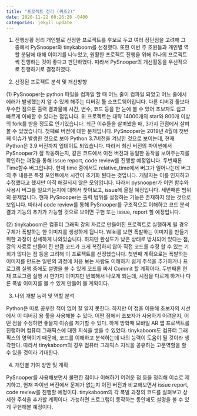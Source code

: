 ```yaml
---
title: "프로젝트 정리 (퀴즈2)"
date: 2020-11-22 08:26:28 -0400
categories: jekyll update
---
```

1. 진행상황 정리
개인별로 선정한 프로젝트를 후보로 두고 여러 장단점을 고려해 그 중에서 PySnooper와 tinykaboom를 선정했다. 또한 이번 주 조원들과 개인별 역할 분담에 대해 이야기를 나누었고, 원활한 프로젝트 진행을 위해 하나의 프로젝트씩 진행하는 것이 좋다고 판단하였다. 따라서 PySnooper의 개선활동을 우선적으로 진행하기로 결정하였다.

2. 선정된 프로젝트 분석 및 개선방향

(1) PySnooper는 python 파일을 컴파일 할 때 어느 줄이 컴파일 되었고 어느 줄에서 에러가 발생했는지 알 수 있게 해주는 디버깅 툴 소프트웨어입니다. 다른 디버깅 툴보다 우수한 점으론 출력 결과물에 시간, 변수, 코드 등을 한 눈에 볼 수 있어 초보자도 쉽고 빠르게 이해할 수 있다는 점입니다. 위 프로젝트는 대략 14000개의 star와 800개 이상의 fork를 받을 정도로 인기있습니다. 최근 이슈들을 살펴봤을 때, 3가지 관점에서 살펴 볼 수 있었습니다. 첫째로 버전에 대한 문제입니다. PySnooper는 2019년 4월에 첫번째 이슈가 발생한 것으로 보아 Python 3.7버전을 겨냥한 것으로 보이는데, 현재 Python은 3.9 버전까지 업데이트 되었습니다. 따라서 최신 버전의 파이썬에서 PySnooper가 잘 작동하는지, 같은 코드에서 이전 버전과 동일한 동작을 보여주는지를 확인하는 과정을 통해 issue report, code review를 진행할 예정입니다. 두번째론 Time함수 버그입니다. 현재 time 중에서도 relative_time에서 버그가 일어나는데 버그의 주 내용은 특정 포인트에서 시간이 초기화 된다는 것입니다. 개발자는 이를 인지하고 수정했다고 했지만 아직 해결되지 않은 모양입니다. 따라서 pysnooper가 어떤 함수와 사용시 버그를 일으키는지에 대해서 찾아보고, issue에 올릴 예정입니다. 세번째론 범위의 문제입니다. 현재 PySnooper는 출력 범위를 설정하는 기능은 존재하지 않는 것으로 보입니다. 따라서 code review를 통해 PySnooper를 구조적으로 이해하고 코드 분석결과 기능의 추가가 가능할 것으로 보이면 구현 또는 issue, report 할 예정입니다.

(2) tinykaboom은 컴퓨터 그래픽 강의 자료로 만들어진 프로젝트로 실행하게 될 경우 구체가 폭발하는 한 이미지를 생성하게 됩니다. Wiki를 보면 폭발하는 이미지를 만들기 위한 과정이 상세하게 나와있습니다. 하지만 완성도가 낮은 상태로 방치되어 있다는 점, 강의 자료로 만들어 진 만큼 코드가 크게 복잡하지 않아 직접 코드를 수정 할 수 있는 기회가 많다는 점 등을 고려해 이 프로젝트를 선정했습니다. 첫번째 계획으로는 폭발하는 이미지를 만드는 일련의 과정에 처음 보는 사람도 이해하기 쉽게 주석을 추가하거나 프로그램 실행 중에도 설명을 볼 수 있게 코드를 짜서 Commit 할 계획이다. 두번째론 현재 프로그램 실행 시 한가지 이미지만 반복해서 나오게 되는데, 시점을 다르게 하거나 다른 폭발 이미지를 볼 수 있게 만들어 볼 계획이다.

3. 나의 개발 능력 및 역할 분석

Python은 따로 공부한 적이 없어 잘 알지 못한다. 하지만 이 점을 이용해 초보자의 시선에서 이 디버깅 용 툴을 사용해볼 수 있다. 어떤 점에서 초보자가 사용하기 어려운지, 어떤 점을 수정하면 좋을지 이슈를 제기할 수 있다.
하계 방학때 모바일 AR 앱 프로젝트를 진행하며 컴퓨터 그래픽스에 대한 지식을 쌓을 수 있었다. tinykaboom도 컴퓨터 그래픽스의 영역이기 때문에, 코드를 이해하고 분석하는데 나의 능력이 도움이 될 것이라 생각한다. 따라서 tinykaboom의 경우 컴퓨터 그래픽스 지식을 공유하는 고문역할을 할 수 있을 것이라 기대한다.

4. 개인별 기여 방안 및 계획

PySnooper를 사용해보면서 불편한 점이나 이해하기 어려운 점 등을 정리해 이슈로 제기하고, 현재 파이썬 버전에서 문제가 없는지 이전 버전과 비교해보면서 issue report, code review를 진행할 예정이다.
tinykaboom의 각 폭발 과정의 코드를 살펴보고 상세한 주석을 추가할 계획이다. 가능하면 프로그램이 동작하는 동안에도 설명을 볼 수 있게 구현해볼 예정이다.
